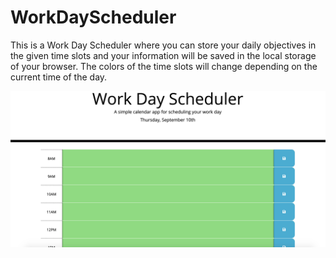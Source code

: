 # WorkDayScheduler
<p>This is a Work Day Scheduler where you can store your daily objectives in the given time slots and your information will be saved in the local storage of your browser. The colors of the time slots will change depending on the current time of the day.</P>
<img src="./Assets/Screen%20Shot%202020-09-10%20at%2010.01.26%20PM.png" alt="Work day scheduler calender">
